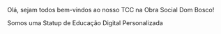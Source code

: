 Olá, sejam todos bem-vindos ao nosso TCC na Obra Social Dom Bosco!

Somos uma Statup de Educação Digital Personalizada
